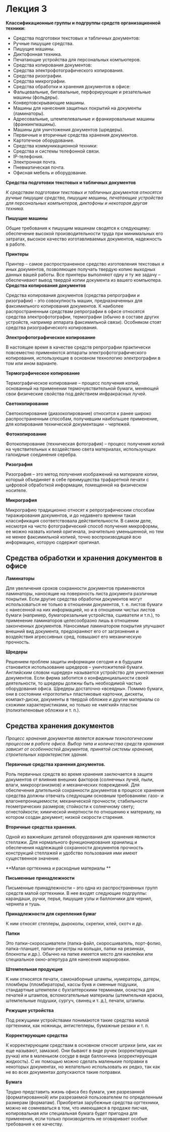 <h1>Лекция 3</h1>

**Классификационные группы и подгруппы средств организационной техники:**

-  Средства подготовки текстовых и табличных документов:
-  Ручные пишущие средства.
-  Пишущие машины.
-  Диктофонная техника.
-  Печатающие устройства для персональных компьютеров.
-  Средства копирования документов:
-  Средства электрофотографического копирования.
-  Средства ризографии.
-  Средства микрографии.
-  Средства обработки и хранения документов в офисе:
-  Фальцевальные, биговальные, перфорирующие и резательные машины (фольдеры).
-  Конвертовскрывающие машины.
-  Машины для нанесения защитных покрытий на документы (ламинаторы).
-  Адресовальные, штемпелевальные и франкировальные машины (франкингмашины).
-  Машины для уничтожения документов (шредеры).
-  Первичные и вторичные средства хранения документов.
-  Картотечное оборудование.
-  Средства коммуникационной техники:
-  Средства и системы телефонной связи.
-  IР-телефония.
-  Электронная почта.
-  Пневматическая почта.
-  Офисная мебель и оборудование.

**Средства подготовки текстовых и табличных документов**

*К средствам подготовки текстовых и табличных документов относятся ручные пишущие средства, пишущие машины, 
печатающие устройства для персональных компьютеров, диктофоны и некоторая другая техника.*

**Пишущие машины**

Общие требования к пишущим машинам сводятся к следующему: обеспечение высокой производительности труда при минимальных его затратах, высокое качество изготавливаемых документов, надежность в работе.

**Принтеры**

Принтер – самое распространенное средство изготовления текстовых и иных документов, позволяющее получать твердую копию выходных данных вашей работы. Все принтеры выполняют одну и ту же задачу – обеспечивают вывод твердой копии документа из вашего компьютера.
**Средства копирования документов**

Средства копирования документов (средства репрографии и ризографии) - это совокупность машин, предназначенных для факсимильного копирования документов. К наиболее распространенным средствам репрографии в офисе относятся средства электрофотографии, термографии (обычно в составе других устройств, например аппарата факсимильной связи). Особняком стоят средства ризографического копирования.

**Электрофотографическое копирование**

В настоящее время в качестве средств репрографии практически повсеместно применяются аппараты электрофотографического копирования, использующие в основном технологию электрографии в том или ином варианте.

**Термографическое копирование**

Термографическое копирование – процесс получения копий, основанный на применении термочувствительной бумаги, меняющей свои физические свойства под действием инфракрасных лучей.

**Светокопирование**

Светокопирование (диазокопирование) относится к ранее широко распространенным способам, получившим наибольшее применение, для копирования технической документации - чертежей.

**Фотокопирование**

Фотокопирование (техническая фотография) – процесс получения копий на чувствительных к воздействию света материалах, использующих галоидные соединения серебра.

**Ризография**

Ризография – это метод получения изображений на материале копии, который объединяет в себе преимущества трафаретной печати с цифровой обработкой информации, помещенной на физическом носителе.

**Микрография**

Микрографию традиционно относят к репрографическим способам тиражирования документов, и до недавнего времени такая классификация соответствовала действительности. В самом деле, несмотря на чисто фотографический способ получения микроформы, ее можно назвать копией оригинала, значительно уменьшенной, но тем не менее факсимильной копией, точно воспроизводящей всю информацию, которую содержит оригинал.

<H2>Средства обработки и хранения документов в офисе</H2>

**Ламинаторы**

Для увеличения сроков сохранности документов применяются ламинаторы, наносящие на поверхность листа документа различные покрытия. Если другие средства обработки документов могут использоваться не только в отношении документов, т. е. листов бумаги с нанесенной на них информацией, но и в отношении чистых листов бумаги (например, бумагорезальные устройства, сшиватели и т.п.), то применение ламинаторов целесообразно лишь в отношении законченных документов. Наносимые ламинатором покрытия улучшают внешний вид документа, предохраняют его от загрязнения и воздействия агрессивных сред, повышают его механическую прочность.

**Шредеры**

Решением проблем защиты информации сегодня и в будущем становится использование шредеров – уничтожителей бумаги. Английским словом «шредер» называется устройство для уничтожения документов. Если фирма заботится о конфиденциальности своей деятельности, то шредеры должны быть необходимой частью оборудования офиса. Шредеры достаточно «всеядны». Помимо бумаги, они в состоянии «проглотить» пластиковые карточки, дискеты, компакт-диски, документы в твердой обложке и другие материалы со схожими характеристиками, но только не «мягкий» пластик (полиэтиленовые обложки и т. п.).

<h2>Средства хранения документов</h2>

*Процесс хранения документов является важным технологическим процессом в работе офиса. Выбор типа и количества средств хранения зависит от особенностей документов, принятой системы хранения, строительных характеристик здания.*

**Первичные средства хранения документов.**

Роль первичных средств во время хранения заключается в защите документов от влияния внешних факторов (солнечных лучей, пыли, влаги, микроорганизмов) и механических повреждений. Для обеспечения длительной сохранности документов в процессе хранения средства должны отвечать следующим основным требованиям: газо- и влагонепроницаемости; механической прочности; стабильности геометрических размеров; стойкости к солнечному свету; огнестойкости; химической инертности по отношению к материалу, на котором создан документ; низкой скорости старения.

**Вторичные средства хранения.**

Одной из важнейших деталей оборудования для хранения являются стеллажи. Для нормального функционирования хранилищ и обеспечения надлежащей сохранности документов прочность конструкций стеллажей и удобство пользования ими имеют существенное значение.

**Малая оргтехника и расходные материалы **

**Письменные принадлежности**

Письменные принадлежности – это одна из распространенных групп средств малой оргтехники. В нее входят следующие подгруппы: карандаши, ручки, перья, пишущие узлы и баллончики для чернил, чернила и тушь.

**Принадлежности для скрепления бумаг**

К ним относят степлеры, дыроколы, скрепки, клей, скотч и др.

**Папки**

Это папки-скоросшиватели (папка-файл, скоросшиватель, порт-фолио, папка-планшет, папки-регистры на кольцах, папки на резинках, блокноты и др.). Обычно на папке имеется место для наклейки или специальное окно-апертура для нанесения маркировки.

**Штемпельная продукция**

К ним относятся печати, самонаборные штампы, нумераторы, датеры, пломбиры (пломбираторы), кассы букв и сменные подушки, стандартные штемпели с бухгалтерскими терминами, оснастка для печатей и штампов, вспомогательные материалы (штемпельная краска, штемпельные подушки, сургуч, свинец и т. д.), печати, штампы.

**Режущие устройства**


Под режущими устройствами понимаются такие средства малой оргтехники, как ножницы, антистеплеры, бумажные резаки и т. п.

**Корректирующие средства**

К корректирующим средствам в основном относят штрихи (или, как их еще называют, замазки). Они бывают в виде ручек (корректирующая ручка) или в маленьком сосуде в виде баллончика (корректирующая жидкость). С их помощью можно сделать маленькие поправки в некоторых документах, но желательно использовать их редко, так как не во всех документах допускаются такие поправки.

**Бумага**

Трудно представить жизнь офиса без бумаги, уже разрезанной (форматированной) или разрезаемой пользователем по определенным размерам (форматам). Приобретая зарубежные средства оргтехники, можно не сомневаться в том, что имеющаяся в продаже писчая, копировальная или специальная бумага будет пригодна для применения, если только производитель не оговаривает особые требования к ее качеству.
